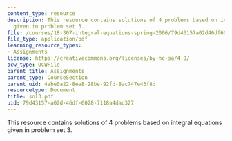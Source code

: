 ```yaml
---
content_type: resource
description: This resource contains solutions of 4 problems based on integral equations
  given in problem set 3.
file: /courses/18-307-integral-equations-spring-2006/79d43157a02d46df60287118a4dad327_sol3.pdf
file_type: application/pdf
learning_resource_types:
- Assignments
license: https://creativecommons.org/licenses/by-nc-sa/4.0/
ocw_type: OCWFile
parent_title: Assignments
parent_type: CourseSection
parent_uid: 4abe0a22-8ee8-28be-92fd-8ac747e43f8d
resourcetype: Document
title: sol3.pdf
uid: 79d43157-a02d-46df-6028-7118a4dad327
---
```

This resource contains solutions of 4 problems based on integral equations given in problem set 3.
